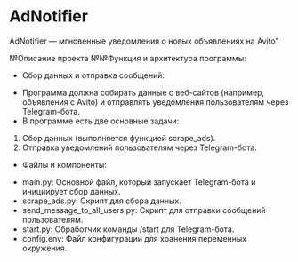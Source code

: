 # AdNotifier
AdNotifier — мгновенные уведомления о новых объявлениях на Avito"

№Описание проекта
№№Функция и архитектура программы:

* Сбор данных и отправка сообщений:
+ Программа должна собирать данные с веб-сайтов (например, объявления с Avito) и отправлять уведомления пользователям через Telegram-бота.
+ В программе есть две основные задачи:
1. Сбор данных (выполняется функцией scrape_ads).
2. Отправка уведомлений пользователям через Telegram-бота.

* Файлы и компоненты:
+ main.py: Основной файл, который запускает Telegram-бота и инициирует сбор данных.
+ scrape_ads.py: Скрипт для сбора данных.
+ send_message_to_all_users.py: Скрипт для отправки сообщений пользователям.
+ start.py: Обработчик команды /start для Telegram-бота.
+ config.env: Файл конфигурации для хранения переменных окружения.
